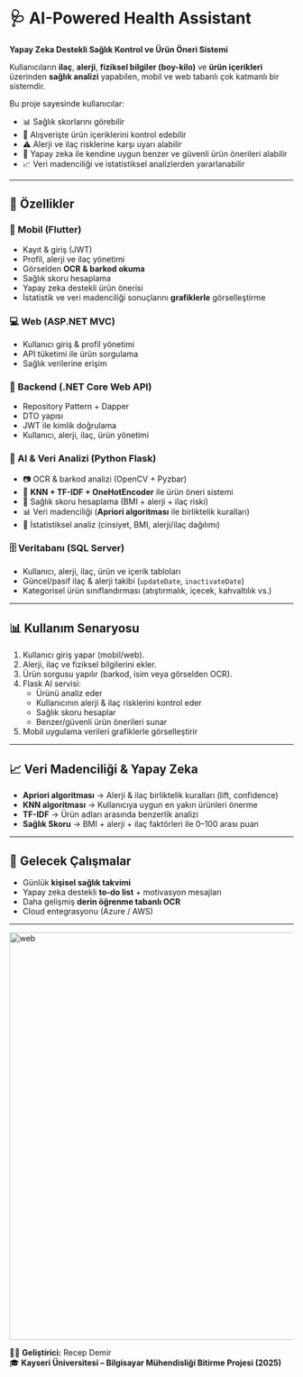 # 🩺 AI-Powered Health Assistant  
**Yapay Zeka Destekli Sağlık Kontrol ve Ürün Öneri Sistemi**  

Kullanıcıların **ilaç**, **alerji**, **fiziksel bilgiler (boy-kilo)** ve **ürün içerikleri** üzerinden **sağlık analizi** yapabilen, mobil ve web tabanlı çok katmanlı bir sistemdir.  

Bu proje sayesinde kullanıcılar:  
- 📊 Sağlık skorlarını görebilir  
- 🥗 Alışverişte ürün içeriklerini kontrol edebilir  
- ⚠️ Alerji ve ilaç risklerine karşı uyarı alabilir  
- 🤖 Yapay zeka ile kendine uygun benzer ve güvenli ürün önerileri alabilir  
- 📈 Veri madenciliği ve istatistiksel analizlerden yararlanabilir  

---

## 🚀 Özellikler  

### 📱 Mobil (Flutter)  
- Kayıt & giriş (JWT)  
- Profil, alerji ve ilaç yönetimi  
- Görselden **OCR & barkod okuma**  
- Sağlık skoru hesaplama  
- Yapay zeka destekli ürün önerisi  
- İstatistik ve veri madenciliği sonuçlarını **grafiklerle** görselleştirme  

### 💻 Web (ASP.NET MVC)  
- Kullanıcı giriş & profil yönetimi  
- API tüketimi ile ürün sorgulama  
- Sağlık verilerine erişim  

### 🔗 Backend (.NET Core Web API)  
- Repository Pattern + Dapper  
- DTO yapısı  
- JWT ile kimlik doğrulama  
- Kullanıcı, alerji, ilaç, ürün yönetimi  

### 🤖 AI & Veri Analizi (Python Flask)  
- 📷 OCR & barkod analizi (OpenCV + Pyzbar)  
- 🧠 **KNN + TF-IDF + OneHotEncoder** ile ürün öneri sistemi  
- 🧮 Sağlık skoru hesaplama (BMI + alerji + ilaç riski)  
- 📊 Veri madenciliği (**Apriori algoritması** ile birliktelik kuralları)  
- 🔎 İstatistiksel analiz (cinsiyet, BMI, alerji/ilaç dağılımı)  

### 🗄 Veritabanı (SQL Server)  
- Kullanıcı, alerji, ilaç, ürün ve içerik tabloları  
- Güncel/pasif ilaç & alerji takibi (`updateDate`, `inactivateDate`)  
- Kategorisel ürün sınıflandırması (atıştırmalık, içecek, kahvaltılık vs.)  

---

## 📊 Kullanım Senaryosu  
1. Kullanıcı giriş yapar (mobil/web).  
2. Alerji, ilaç ve fiziksel bilgilerini ekler.  
3. Ürün sorgusu yapılır (barkod, isim veya görselden OCR).  
4. Flask AI servisi:  
   - Ürünü analiz eder  
   - Kullanıcının alerji & ilaç risklerini kontrol eder  
   - Sağlık skoru hesaplar  
   - Benzer/güvenli ürün önerileri sunar  
5. Mobil uygulama verileri grafiklerle görselleştirir  

---

## 📈 Veri Madenciliği & Yapay Zeka  
- **Apriori algoritması** → Alerji & ilaç birliktelik kuralları (lift, confidence)  
- **KNN algoritması** → Kullanıcıya uygun en yakın ürünleri önerme  
- **TF-IDF** → Ürün adları arasında benzerlik analizi  
- **Sağlık Skoru** → BMI + alerji + ilaç faktörleri ile 0–100 arası puan  

---

## 🔮 Gelecek Çalışmalar  
- Günlük **kişisel sağlık takvimi**  
- Yapay zeka destekli **to-do list** + motivasyon mesajları  
- Daha gelişmiş **derin öğrenme tabanlı OCR**  
- Cloud entegrasyonu (Azure / AWS)  

---
<img width="1582" height="723" alt="web" src="https://github.com/user-attachments/assets/0bc4c21f-2ec0-42cf-a779-2ed8ad15a730" />


👨‍💻 **Geliştirici:** Recep Demir  
🎓 **Kayseri Üniversitesi – Bilgisayar Mühendisliği Bitirme Projesi (2025)**  
